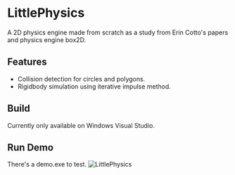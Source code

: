 # LittlePhysics
A 2D physics engine made from scratch as a study from Erin Cotto's papers and physics engine box2D.
## Features
- Collision detection for circles and polygons.
- Rigidbody simulation using iterative impulse method.
## Build
Currently only available on Windows Visual Studio.
## Run Demo
There's a demo.exe to test.
![LittlePhysics](https://user-images.githubusercontent.com/64359824/219965920-9b40d636-0e9f-45cf-b01e-c1ba913e5847.jpg)
